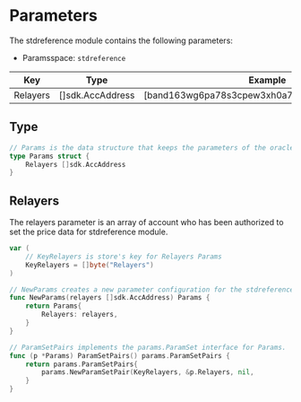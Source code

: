 # Parameters

The stdreference module contains the following parameters:

- Paramsspace: `stdreference`

| Key      | Type             | Example                                           |
| -------- | ---------------- | ------------------------------------------------- |
| Relayers | []sdk.AccAddress | [band163wg6pa78s3cpew3xh0a70x5d4gnu7aft9gj6e,...] |

## Type

```go
// Params is the data structure that keeps the parameters of the oracle module.
type Params struct {
	Relayers []sdk.AccAddress
}
```

## Relayers

The relayers parameter is an array of account who has been authorized to set the price data for stdreference module.

```go
var (
	// KeyRelayers is store's key for Relayers Params
	KeyRelayers = []byte("Relayers")
)

// NewParams creates a new parameter configuration for the stdreference module
func NewParams(relayers []sdk.AccAddress) Params {
	return Params{
		Relayers: relayers,
	}
}

// ParamSetPairs implements the params.ParamSet interface for Params.
func (p *Params) ParamSetPairs() params.ParamSetPairs {
	return params.ParamSetPairs{
		params.NewParamSetPair(KeyRelayers, &p.Relayers, nil,
	}
}
```
